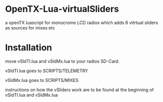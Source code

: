 # OpenTX-Lua-virtualSliders
a openTX luascript for monocrome LCD radios which adds 6 vitrtual sliders as sources for mixes etc

# Installation
move vSldTl.lua and vSldMx.lua to your radios SD-Card. 

vSldTl.lua goes to SCRIPTS/TELEMETRY

vSldMx.lua goes to SCRIPTS/MIXES

instructions on how the vSliders work are to be found at the beginning of vSldTl.lua and vSldMx.lua
